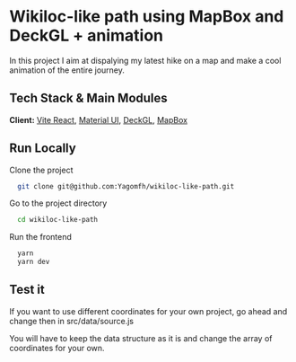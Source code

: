 # Wikiloc-like path using MapBox and DeckGL + animation

In this project I aim at dispalying my latest hike on a map and make a cool animation of the entire journey.

## Tech Stack & Main Modules

**Client:** [Vite React](https://vitejs.dev/), [Material UI](https://mui.com/), [DeckGL](https://deck.gl/), [MapBox](https://www.mapbox.com/)

## Run Locally

Clone the project

```bash
  git clone git@github.com:Yagomfh/wikiloc-like-path.git
```

Go to the project directory

```bash
  cd wikiloc-like-path
```

Run the frontend

```bash
  yarn
  yarn dev
```

## Test it

If you want to use different coordinates for your own project, go ahead and change then in src/data/source.js

You will have to keep the data structure as it is and change the array of coordinates for your own.

